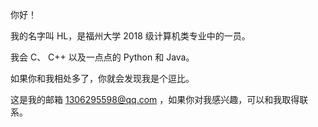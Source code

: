 你好！

我的名字叫 HL，是福州大学 2018 级计算机类专业中的一员。

我会 C、 C++ 以及一点点的 Python 和 Java。

如果你和我相处多了，你就会发现我是个逗比。

这是我的邮箱 1306295598@qq.com ，如果你对我感兴趣，可以和我取得联系。

